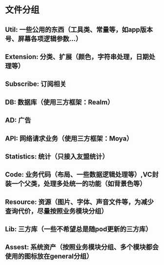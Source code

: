 #  文件分组

## Util: 一些公用的东西（工具类、常量等，如app版本号、屏幕各项逻辑参数...）
## Extension: 分类、扩展（颜色，字符串处理，日期处理等）
## Subscribe: 订阅相关
## DB: 数据库（使用三方框架：Realm）
## AD: 广告
## API: 网络请求业务（使用三方框架：Moya）
## Statistics: 统计（只接入友盟统计）
## Code: 业务代码（布局、一些数据逻辑处理等）,VC封装一个父类，处理多处统一的功能（如背景色等）
## Resource: 资源（图片、字体、声音文件等，为减少查询代价，尽量按照业务模块分组）
## Lib: 三方库（一些不希望总是随pod更新的三方库）
## Assest: 系统资产（按照业务模块分组、多个模块都会使用的图标放在general分组）
